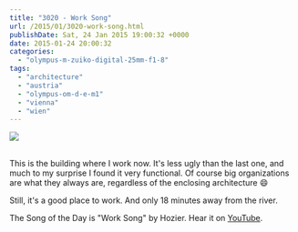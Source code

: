 ```yaml
---
title: "3020 - Work Song"
url: /2015/01/3020-work-song.html
publishDate: Sat, 24 Jan 2015 19:00:32 +0000
date: 2015-01-24 20:00:32
categories: 
  - "olympus-m-zuiko-digital-25mm-f1-8"
tags: 
  - "architecture"
  - "austria"
  - "olympus-om-d-e-m1"
  - "vienna"
  - "wien"
---
```

<div class="container">
<div class="center"><a target="_blank" href="https://d25zfm9zpd7gm5.cloudfront.net/1200x1200/2015/20150113_143843_lr.jpg"><img src="https://d25zfm9zpd7gm5.cloudfront.net/0600x0600/2015/20150113_143843_lr.jpg" /></a></div>
</div>
<br />

This is the building where I work now. It's less ugly than the last one, and much to my surprise I found it very functional. Of course big organizations are what they always are, regardless of the enclosing architecture 😄

Still, it's a good place to work. And only 18 minutes away from the river. 

The Song of the Day is "Work Song" by Hozier. Hear it on <a href="https://www.youtube.com/watch?v=fkL6wR0xghA" target="_blank">YouTube</a>.
